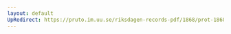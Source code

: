 ```yaml
---
layout: default
UpRedirect: https://pruto.im.uu.se/riksdagen-records-pdf/1868/prot-1868--ak--508/prot-1868--ak--508_026.pdf
---
```

